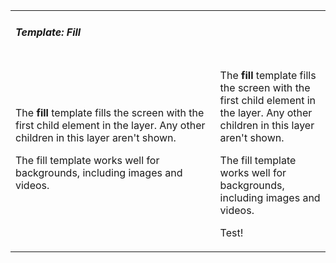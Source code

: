 <table class="noborder">
<tr>
  <td colspan="2"><h5 id="fill">Template: Fill</h5></td>
</tr>
<tr>
  <td width="65%">The <strong>fill</strong> template fills the screen with the first child element in the layer. Any other      children in this layer aren't shown.

  The fill template works well for backgrounds, including images and videos.
  </td>
  <td>

  The <strong>fill</strong> template fills the screen with the first child element in the layer.
  Any other children in this layer aren't shown.

  The fill template works well for backgrounds, including images and videos.

  Test!
  </td>
</tr>
</table>
